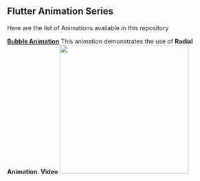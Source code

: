 ## Flutter Animation Series

Here are the list of Animations available in this repository

[<b>Bubble Animation</b>](https://github.com/Uuttssaavv/flutter_animation_series/tree/bubble_animation)
This animation demonstrates the use of <b>Radial Animation</b>. 
<b>Video</b>
<img src="https://github.com/Uuttssaavv/flutter_animation_series/raw/bubble_animation/screenshots/scr_rcrd.gif" height="300px">
